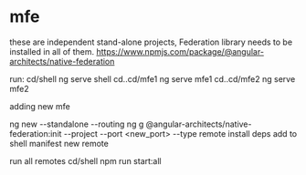# mfe
these are independent stand-alone projects, Federation library needs to be installed in all of them. 
https://www.npmjs.com/package/@angular-architects/native-federation

run:
cd/shell ng serve shell 
cd..cd/mfe1 ng serve mfe1
cd..cd/mfe2 ng serve mfe2

adding new mfe 

ng new <name> --standalone --routing
ng g @angular-architects/native-federation:init --project <name> --port <new_port> --type remote
install deps 
add to shell manifest new remote


run all remotes
cd/shell 
npm run start:all